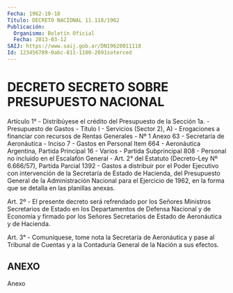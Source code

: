 ```yaml
---
Fecha: 1962-10-18
Título: DECRETO NACIONAL 11.118/1962
Publicación:
  Organismo: Boletín Oficial
  Fecha: 2013-03-12
SAIJ: https://www.saij.gob.ar/DN19620011118
Id: 123456789-0abc-811-1100-2691soterced
---
```

# DECRETO SECRETO SOBRE PRESUPUESTO NACIONAL

<a id="1"></a>
Artículo 1° - Distribúyese el crédito del Presupuesto de la Sección 1a. - Presupuesto de Gastos - Título I - Servicios (Sector 2), A) - Erogaciones a financiar con recursos de Rentas Generales - Nº 1  Anexo 63 - Secretaría de Aeronáutica - Inciso 7 - Gastos en Personal Item 664 - Aeronáutica Argentina, Partida Principal 16 - Varios - Partida Subprincipal 808 - Personal no incluido en el Escalafón General - Art. 2° del Estatuto (Decreto-Ley Nº 6.666/57), Partida Parcial 1392 - Gastos a distribuir por el Poder Ejecutivo con intervención de la Secretaría de Estado de Hacienda, del Presupuesto General de la Administración Nacional para el Ejercicio de 1962, en la forma que se detalla en las planillas anexas.

<a id="2"></a>
Art. 2º - El presente decreto será refrendado por los Señores Ministros Secretarios de Estado en los Departamentos de Defensa Nacional y de Economía y firmado por los Señores Secretarios de Estado de Aeronáutica y de Hacienda.

<a id="3"></a>
Art. 3° - Comuníquese, tome nota la Secretaría de Aeronáutica y pase al Tribunal de Cuentas y a la Contaduría General de la Nación a sus efectos.

## ANEXO

Anexo
